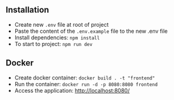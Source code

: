 ## Installation
- Create new `.env` file at root of project
- Paste the content of the `.env.example` file to the new .env file
- Install dependencies: `npm install`
- To start to project: `npm run dev`

## Docker

- Create docker container: `docker build . -t "frontend"`
- Run the container: `docker run -d -p 8080:8080 frontend`
- Access the application: [http://localhost:8080/](http://localhost:8080/)